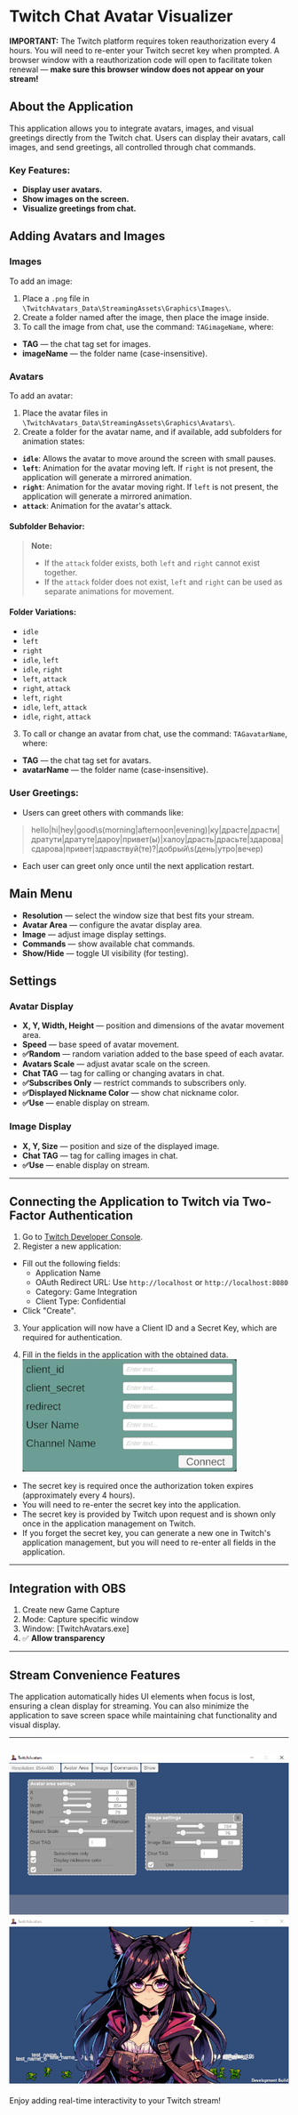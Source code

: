 # Twitch Chat Avatar Visualizer

**IMPORTANT:** The Twitch platform requires token reauthorization every 4 hours. You will need to re-enter your Twitch secret key when prompted. A browser window with a reauthorization code will open to facilitate token renewal — **make sure this browser window does not appear on your stream!**

## About the Application

This application allows you to integrate avatars, images, and visual greetings directly from the Twitch chat. Users can display their avatars, call images, and send greetings, all controlled through chat commands.

### Key Features:
- **Display user avatars.**
- **Show images on the screen.**
- **Visualize greetings from chat.**

## Adding Avatars and Images

### Images
To add an image:
1. Place a `.png` file in `\TwitchAvatars_Data\StreamingAssets\Graphics\Images\`.
2. Create a folder named after the image, then place the image inside.
3. To call the image from chat, use the command: `TAGimageName`, where:
  - **TAG** — the chat tag set for images.
  - **imageName** — the folder name (case-insensitive).

### Avatars
To add an avatar:
1. Place the avatar files in `\TwitchAvatars_Data\StreamingAssets\Graphics\Avatars\`.
2. Create a folder for the avatar name, and if available, add subfolders for animation states:
- **`idle`**: Allows the avatar to move around the screen with small pauses.
- **`left`**: Animation for the avatar moving left. If `right` is not present, the application will generate a mirrored animation.
- **`right`**: Animation for the avatar moving right. If `left` is not present, the application will generate a mirrored animation.
- **`attack`**: Animation for the avatar's attack.
#### Subfolder Behavior:


> **Note:**
> - If the `attack` folder exists, both `left` and `right` cannot exist together.
> - If the `attack` folder does not exist, `left` and `right` can be used as separate animations for movement.

#### Folder Variations:
- `idle`
- `left`
- `right`
- `idle`, `left`
- `idle`, `right`
- `left`, `attack`
- `right`, `attack`
- `left`, `right`
- `idle`, `left`, `attack`
- `idle`, `right`, `attack`

3. To call or change an avatar from chat, use the command: `TAGavatarName`, where:
  - **TAG** — the chat tag set for avatars.
  - **avatarName** — the folder name (case-insensitive).

### User Greetings:
- Users can greet others with commands like:
> hello|hi|hey|good\s(morning|afternoon|evening)|ку|драсте|драсти|дратути|дратуте|дароу|привет(ы)|халоу|драсть|драсьте|здарова|сдарова|привет|здравствуй(те)?|добрый\s(день|утро|вечер)
- Each user can greet only once until the next application restart.

## Main Menu

- **Resolution** — select the window size that best fits your stream.
- **Avatar Area** — configure the avatar display area.
- **Image** — adjust image display settings.
- **Commands** — show available chat commands.
- **Show/Hide** — toggle UI visibility (for testing).

## Settings

### Avatar Display
- **X, Y, Width, Height** — position and dimensions of the avatar movement area.
- **Speed** — base speed of avatar movement.
- **✅Random** — random variation added to the base speed of each avatar.
- **Avatars Scale** — adjust avatar scale on the screen.
- **Chat TAG** — tag for calling or changing avatars in chat.
- **✅Subscribes Only** — restrict commands to subscribers only.
- **✅Displayed Nickname Color** — show chat nickname color.
- **✅Use** — enable display on stream.

### Image Display
- **X, Y, Size** — position and size of the displayed image.
- **Chat TAG** — tag for calling images in chat.
- **✅Use** — enable display on stream.

---
## Connecting the Application to Twitch via Two-Factor Authentication

1. Go to [Twitch Developer Console](https://dev.twitch.tv/console).
2. Register a new application:
- Fill out the following fields:
  - Application Name
  - OAuth Redirect URL: Use `http://localhost` or `http://localhost:8080`
  - Category: Game Integration
  - Client Type: Confidential
- Click "Create".

3. Your application will now have a Client ID and a Secret Key, which are required for authentication.

4. Fill in the fields in the application with the obtained data.
![Authorization Example](Assets/Images/auth.PNG)

- The secret key is required once the authorization token expires (approximately every 4 hours).
- You will need to re-enter the secret key into the application.
- The secret key is provided by Twitch upon request and is shown only once in the application management on Twitch.
- If you forget the secret key, you can generate a new one in Twitch's application management, but you will need to re-enter all fields in the application.

---


## Integration with OBS

1. Create new Game Capture
2. Mode: Capture specific window
3. Window: [TwitchAvatars.exe]
4. ✅ **Allow transparency**

---

## Stream Convenience Features

The application automatically hides UI elements when focus is lost, ensuring a clean display for streaming. You can also minimize the application to save screen space while maintaining chat functionality and visual display.

--- 
![Authorization Example](Assets/Images/screen_01.PNG)
![Authorization Example](Assets/Images/screen_02.PNG)
---

Enjoy adding real-time interactivity to your Twitch stream!


